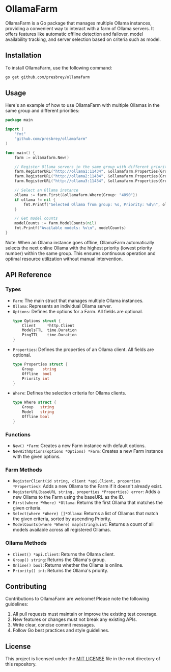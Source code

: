 # OllamaFarm

OllamaFarm is a Go package that manages multiple Ollama instances, providing a convenient way to interact with a farm of Ollama servers. It offers features like automatic offline detection and failover, model availability tracking, and server selection based on criteria such as model.

## Installation

To install OllamaFarm, use the following command:

```bash
go get github.com/presbrey/ollamafarm
```

## Usage

Here's an example of how to use OllamaFarm with multiple Ollamas in the same group and different priorities:

```go
package main

import (
    "fmt"
    "github.com/presbrey/ollamafarm"
)

func main() {
    farm := ollamafarm.New()

    // Register Ollama servers in the same group with different priorities
    farm.RegisterURL("http://ollama1:11434", &ollamafarm.Properties{Group: "4090", Priority: 1})
    farm.RegisterURL("http://ollama2:11434", &ollamafarm.Properties{Group: "4090", Priority: 2})
    farm.RegisterURL("http://ollama3:11434", &ollamafarm.Properties{Group: "3090", Priority: 1})

    // Select an Ollama instance
    ollama := farm.First(&ollamafarm.Where{Group: "4090"})
    if ollama != nil {
        fmt.Printf("Selected Ollama from group: %s, Priority: %d\n", ollama.Group(), ollama.Priority())
    }

    // Get model counts
    modelCounts := farm.ModelCounts(nil)
    fmt.Printf("Available models: %v\n", modelCounts)
}
```

Note: When an Ollama instance goes offline, OllamaFarm automatically selects the next online Ollama with the highest priority (lowest priority number) within the same group. This ensures continuous operation and optimal resource utilization without manual intervention.

## API Reference

### Types

* `Farm`: The main struct that manages multiple Ollama instances.
* `Ollama`: Represents an individual Ollama server.
* `Options`: Defines the options for a Farm. All fields are optional.
  ```go
  type Options struct {
      Client     *http.Client
      ModelsTTL  time.Duration
      PingTTL    time.Duration
  }
  ```
* `Properties`: Defines the properties of an Ollama client. All fields are optional.
  ```go
  type Properties struct {
      Group    string
      Offline  bool
      Priority int
  }
  ```
* `Where`: Defines the selection criteria for Ollama clients.
  ```go
  type Where struct {
      Group   string
      Model   string
      Offline bool
  }
  ```

### Functions

* `New() *Farm`: Creates a new Farm instance with default options.
* `NewWithOptions(options *Options) *Farm`: Creates a new Farm instance with the given options.

### Farm Methods

* `RegisterClient(id string, client *api.Client, properties *Properties)`: Adds a new Ollama to the Farm if it doesn't already exist.
* `RegisterURL(baseURL string, properties *Properties) error`: Adds a new Ollama to the Farm using the baseURL as the ID.
* `First(where *Where) *Ollama`: Returns the first Ollama that matches the given criteria.
* `Select(where *Where) []*Ollama`: Returns a list of Ollamas that match the given criteria, sorted by ascending Priority.
* `ModelCounts(where *Where) map[string]uint`: Returns a count of all models available across all registered Ollamas.

### Ollama Methods

* `Client() *api.Client`: Returns the Ollama client.
* `Group() string`: Returns the Ollama's group.
* `Online() bool`: Returns whether the Ollama is online.
* `Priority() int`: Returns the Ollama's priority.

## Contributing

Contributions to OllamaFarm are welcome! Please note the following guidelines:

1. All pull requests must maintain or improve the existing test coverage.
2. New features or changes must not break any existing APIs.
3. Write clear, concise commit messages.
4. Follow Go best practices and style guidelines.

## License

This project is licensed under the [MIT LICENSE](LICENSE.txt) file in the root directory of this repository.
